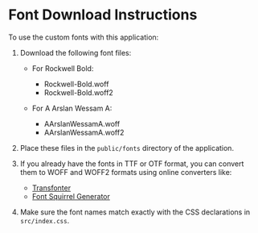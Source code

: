 
# Font Download Instructions

To use the custom fonts with this application:

1. Download the following font files:

   - For Rockwell Bold:
     - Rockwell-Bold.woff
     - Rockwell-Bold.woff2
     
   - For A Arslan Wessam A:
     - AArslanWessamA.woff
     - AArslanWessamA.woff2

2. Place these files in the `public/fonts` directory of the application.

3. If you already have the fonts in TTF or OTF format, you can convert them to WOFF and WOFF2 formats using online converters like:
   - [Transfonter](https://transfonter.org/)
   - [Font Squirrel Generator](https://www.fontsquirrel.com/tools/webfont-generator)

4. Make sure the font names match exactly with the CSS declarations in `src/index.css`.
